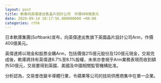 ```yaml
---
layout: post
title: 軟庫向英偉達出售晶片設計公司　作價400億美元
date: 2020-09-14 10:17:56.000000000 +08:00
categories: rthk
---
```


日本軟庫集團(Softbank)宣布，向英偉達出售旗下英國晶片設計公司Arm，作價400億美元。

英偉達將以現金和股票全購Arm，包括價值215億元股份及120億元現金，交易完成後，軟庫將持有英偉達6.7%至8.1%股權，未來亦會視乎Arm業務表現而收到額外50億元，交易要得到英國、美國及中國相關監管機構批准。

分析認為，交易會改變半導體行業，令蘋果等公司的技術供應商集中在單一企業。
